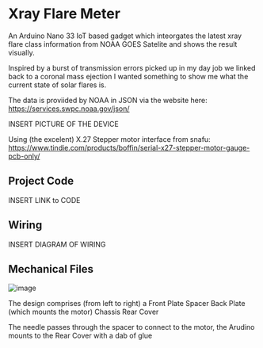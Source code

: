 # Xray Flare Meter
An Arduino Nano 33 IoT based gadget which inteorgates the latest xray flare class information from NOAA GOES Satelite and shows the result visually.

Inspired by a burst of transmission errors picked up in my day job we linked back to a coronal mass ejection I wanted something to show me what the current state of solar flares is.

The data is proviided by NOAA in JSON via the website here: https://services.swpc.noaa.gov/json/

INSERT PICTURE OF THE DEVICE

Using (the excelent) X.27 Stepper motor interface from snafu: https://www.tindie.com/products/boffin/serial-x27-stepper-motor-gauge-pcb-only/


## Project Code

INSERT LINK to CODE

## Wiring

INSERT DIAGRAM OF WIRING

## Mechanical Files

![image](https://user-images.githubusercontent.com/74270551/180155837-8c465e86-1bfe-498d-afaa-9dbd630525f7.png)

The design comprises (from left to right) a 
Front Plate
Spacer
Back Plate (which mounts the motor)
Chassis
Rear Cover

The needle passes through the spacer to connect to the motor, the Arudino mounts to the Rear Cover with a dab of glue 
